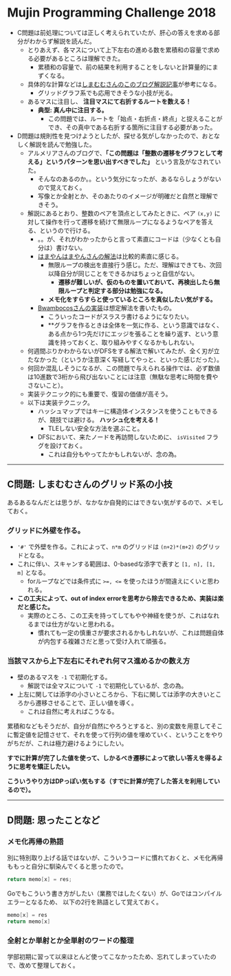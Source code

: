 # Mujin Programming Challenge 2018

- C問題は前処理については正しく考えられていたが、肝心の答えを求める部分がわからず解説を読んだ。
  - とりあえず、各マスについて上下左右の進める数を累積和の容量で求める必要があるところは理解できた。
    - 累積和の容量で、前の結果を利用することをしないと計算量的にまずくなる。
  - 具体的な計算などは[しまむむさんのこのブログ解説記事](https://simamumu.hatenablog.com/entry/2018/08/07/230258)が参考になる。
    - グリッドグラフ系でも応用できそうな小技が光る。
  - あるマスに注目し、 **注目マスにて右折するルートを数える！**
    - **典型: 真ん中に注目する。**
      - この問題では、ルートを「始点・右折点・終点」と捉えることができ、その真中である右折する箇所に注目する必要があった。
- D問題は規則性を見つけようとしたが、探せる気がしなかったので、おとなしく解説を読んで勉強した。
  - アルメリアさんのブログで、**「この問題は「整数の遷移をグラフとして考える」というパターンを思い出すべきでした」** という言及がなされていた。
    - そんなのあるのか。。という気分になったが、あるならしょうがないので覚えておく。
    - 写像とか全射とか、そのあたりのイメージが明確だと自然と理解できそう。
  - 解説にあるとおり、整数のペアを頂点としてみたときに、ペア `(x,y)` に対して操作を行って遷移を続けて無限ループになるようなペアを答える、というので行ける。
    - 。。が、それがわかったからと言って素直にコードは（少なくとも自分は）書けない。
    - [はまやんはまやんさんの解法](https://www.hamayanhamayan.com/entry/2018/08/05/092606)は比較的素直に感じる。
      - 無限ループの検出を直接行う感じ。ただ、理解はできても、次回以降自分が同じことをできるかはちょっと自信がない。
        - **遷移が難しいが、仮のものを置いておいて、再検出したら無限ループと判定する部分は勉強になる。**
      - **メモ化をすらすらと使っているところを真似したい気がする。**
    - [Bwambocosさんの実装](https://babcs2035.hateblo.jp/entry/2018/10/30/220813)は想定解法を書いたもの。
      - こういったコードがスラスラ書けるようになりたい。
      - **グラフを作るときは全体を一気に作る、という意識ではなく、ある点から1つ先だけにエッジを張ることを繰り返す、という意識を持っておくと、取り組みやすくなるかもしれない。
  - 何週間ぶりかわからないがDFSをする解法で解いてみたが、全く刃が立たなかった（というか注意深く写経してやっと、といった感じだった）。
  - 何回か混乱しそうになるが、この問題で与えられる操作では、必ず数値は10進数で3桁から飛び出ないことには注意（無駄な思考に時間を費やさないこと）。
  - 実装テクニック的にも重要で、復習の価値が高そう。
  - 以下は実装テクニック。
    - ハッシュマップではキーに構造体インスタンスを使うこともできるが、競技では避ける。 **ハッシュ化を考える！**
      - TLEしない安全な方法を選ぶこと。
    - DFSにおいて、来たノードを再訪問しないために、 `isVisited` フラグを設けておく。
      - これは自分もやってたかもしれないが、念の為。

---

## C問題: しまむむさんのグリッド系の小技

あるあるなんだとは思うが、なかなか自発的にはできない気がするので、メモしておく。

### グリッドに外壁を作る。

- `'#'` で外壁を作る。これによって、`n*m` のグリッドは `(n+2)*(m+2)` のグリッドとなる。
- これに伴い、スキャンする範囲は、0-basedな添字で表すと `[1, n], [1, m]` となる。
  - forループなどでは条件式に `>=, <=` を使ったほうが間違えにくいと思われる。
- **この工夫によって、out of index errorを思考から除去できるため、実装は楽だと感じた。**
  - 実際のところ、この工夫を持ってしてもやや神経を使うが、これはなれるまでは仕方がないと思われる。
    - 慣れても一定の慎重さが要求されるかもしれないが、これは問題自体が内包する複雑さだと思って受け入れて頑張る。

### 当該マスから上下左右にそれぞれ何マス進めるかの数え方

- 壁のあるマスを `-1` で初期化する。
  - 解説では全マスについて `-1` で初期化しているが、念の為。
- 上左に関しては添字の小さいところから、下右に関しては添字の大きいところから遷移させることで、正しい値を導く。
  - これは自然に考えればこうなる。

累積和などもそうだが、自分が自然にやろうとすると、別の変数を用意してそこに暫定値を記憶させて、それを使って行列の値を埋めていく、ということをやりがちだが、これは極力避けるようにしたい。

**すでに計算が完了した値を使って、しかるべき遷移によって欲しい答えを得るように思考を矯正したい。**

**こういうやり方はDPっぽい気もする（すでに計算が完了した答えを利用しているので）。**

---

## D問題: 思ったことなど

### メモ化再帰の熟語

別に特別取り上げる話ではないが、こういうコードに慣れておくと、メモ化再帰ももっと自分に馴染んでくると思ったので。

```cpp
return memo[x] = res;
```

Goでもこういう書き方がしたい（業務ではしたくない）が、Goではコンパイルエラーとなるため、
以下の2行を熟語として覚えておく。

```go
memo[x] = res
return memo[x]
```

### 全射とか単射とか全単射のワードの整理

学部初期に習って以来ほとんど使ってこなかったため、忘れてしまっていたので、改めて整理しておく。


